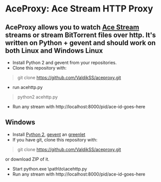AceProxy: Ace Stream HTTP Proxy
===============================
AceProxy allows you to watch [Ace Stream](http://acestream.org/) streams or stream BitTorrent files over http.
It's written on Python + gevent and should work on both Linux and Windows
Linux
-----
* Install Python 2 and gevent from your repositories.
* Clone this repository with:

> git clone https://github.com/ValdikSS/aceproxy.git

* run acehttp.py

> python2 acehttp.py

* Run any stream with http://localhost:8000/pid/ace-id-goes-here

Windows
-------
* Install [Python 2](http://python.org/download/), [gevent](https://pypi.python.org/pypi/gevent#downloads) an [greenlet](https://pypi.python.org/pypi/greenlet#downloads)
* If you have git, clone this repository with:

> git clone https://github.com/ValdikSS/aceproxy.git

or download ZIP of it.

* Start python.exe \path\to\acehttp.py
* Run any stream with http://localhost:8000/pid/ace-id-goes-here
